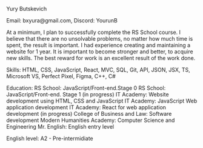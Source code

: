 <p>Yury Butskevich</p>
<p>Email: bxyura@gmail.com, Discord: YourunB</p>
<p>At a minimum, I plan to successfully complete the RS School course. I believe that there are no unsolvable problems, no matter how much time is spent, the result is important. I had experience creating and maintaining a website for 1 year. It is important to become stronger and better, to acquire new skills. The best reward for work is an excellent result of the work done.</p>
<p>Skills: HTML, CSS, JavaScript, React, MVC, SQL, Git, API, JSON, JSX, TS, Microsoft VS, Perfect Pixel, Figma, C++, C#</p>
<p>Education: 
  RS School: JavaScript/Front-end.Stage 0
  RS School: JavaScript/Front-end. Stage 1 (in progress)
  IT Academy: Website development using HTML, CSS and JavaScript
  IT Academy: JavaScript Web application development
  IT Academy: React for web application development (in progress)
  College of Business and Law: Software development
  Modern Humanities Academy: Computer Science and Engineering
  Mr. English: English entry level
</p>
<p>English level: A2 - Pre-intermidiate</p>
